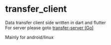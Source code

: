 # transfer_client

Data transfer client side written in dart and flutter  
For server please goto [transfer-server (Go)](https://github.com/ogios/transfer-server)

Mainly for android/linux
